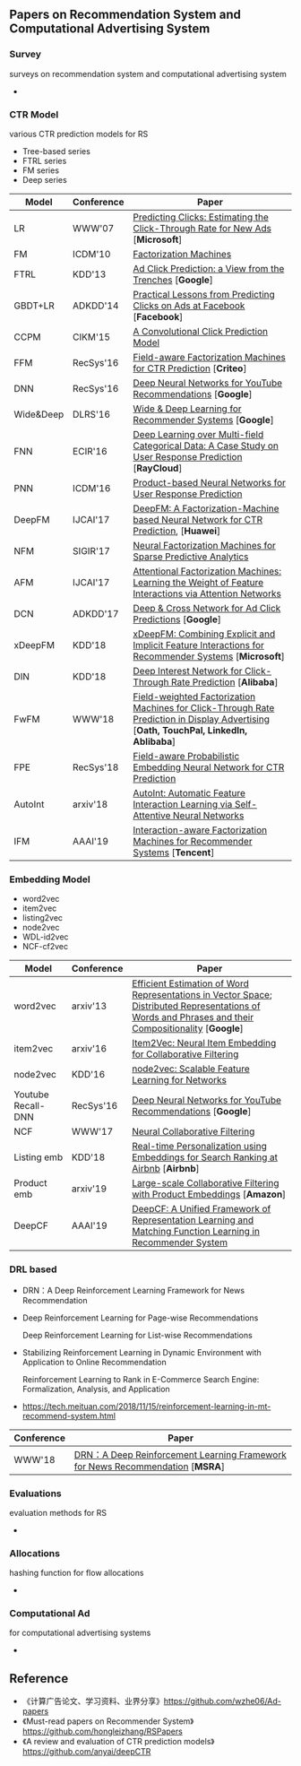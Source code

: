 ## Papers on Recommendation System and Computational Advertising System

### Survey

surveys on recommendation system and computational advertising system

* 



### CTR Model

various CTR prediction models for RS

* Tree-based series
* FTRL series
* FM series
* Deep series

| Model     | Conference | Paper                                                        |
| --------- | ---------- | ------------------------------------------------------------ |
| LR        | WWW'07     | [Predicting Clicks: Estimating the Click-Through Rate for New Ads](https://dl.acm.org/citation.cfm?id=1242643) [**Microsoft**] |
| FM        | ICDM'10    | [Factorization Machines](https://www.csie.ntu.edu.tw/~b97053/paper/Rendle2010FM.pdf) |
| FTRL      | KDD'13     | [Ad Click Prediction: a View from the Trenches](https://www.researchgate.net/publication/262412214_Ad_click_prediction_a_view_from_the_trenches) [**Google**] |
| GBDT+LR   | ADKDD'14   | [Practical Lessons from Predicting Clicks on Ads at Facebook](https://dl.acm.org/citation.cfm?id=2648589) [**Facebook**] |
| CCPM      | CIKM'15    | [A Convolutional Click Prediction Model](http://www.escience.cn/system/download/73676) |
| FFM       | RecSys'16  | [Field-aware Factorization Machines for CTR Prediction](https://dl.acm.org/citation.cfm?id=2959134) [**Criteo**] |
| DNN       | RecSys'16  | [Deep Neural Networks for YouTube Recommendations](http://art.yale.edu/file_columns/0001/1132/covington.pdf) [**Google**] |
| Wide&Deep | DLRS'16    | [Wide & Deep Learning for Recommender Systems](https://arxiv.org/pdf/1606.07792.pdf) [**Google**] |
| FNN       | ECIR'16    | [Deep Learning over Multi-field Categorical Data: A Case Study on User Response Prediction](https://arxiv.org/abs/1601.02376) [**RayCloud**] |
| PNN       | ICDM'16    | [Product-based Neural Networks for User Response Prediction](https://arxiv.org/pdf/1611.00144.pdf) |
| DeepFM    | IJCAI'17   | [DeepFM: A Factorization-Machine based Neural Network for CTR Prediction](https://arxiv.org/abs/1703.04247), [**Huawei**] |
| NFM       | SIGIR'17   | [Neural Factorization Machines for Sparse Predictive Analytics](https://dl.acm.org/citation.cfm?id=3080777) |
| AFM       | IJCAI'17   | [Attentional Factorization Machines: Learning the Weight of Feature Interactions via Attention Networks](http://www.ijcai.org/proceedings/2017/0435.pdf) |
| DCN       | ADKDD'17   | [Deep & Cross Network for Ad Click Predictions](https://arxiv.org/abs/1708.05123) [**Google**] |
| xDeepFM   | KDD'18     | [xDeepFM: Combining Explicit and Implicit Feature Interactions for Recommender Systems](https://arxiv.org/pdf/1803.05170.pdf) [**Microsoft**] |
| DIN   | KDD'18     | [Deep Interest Network for Click-Through Rate Prediction](https://arxiv.org/pdf/1706.06978.pdf) [**Alibaba**] |
| FwFM      | WWW'18     | [Field-weighted Factorization Machines for Click-Through Rate Prediction in Display Advertising](https://arxiv.org/pdf/1806.03514.pdf) [**Oath, TouchPal, LinkedIn, Ablibaba**] |
| FPE   | RecSys'18   | [Field-aware Probabilistic Embedding Neural Network for CTR Prediction](https://dl.acm.org/citation.cfm?id=3240396) |
| AutoInt   | arxiv'18   | [AutoInt: Automatic Feature Interaction Learning via Self-Attentive Neural Networks](https://arxiv.org/abs/1810.11921) |
| IFM   | AAAI'19   | [Interaction-aware Factorization Machines for Recommender Systems](https://arxiv.org/abs/1902.09757) [**Tencent**]|



### Embedding Model

* word2vec
* item2vec
* listing2vec
* node2vec
* WDL-id2vec
* NCF-cf2vec

| Model       | Conference | Paper                                                        |
| ----------- | ---------- | ------------------------------------------------------------ |
| word2vec | arxiv'13   | [Efficient Estimation of Word Representations in Vector Space](https://arxiv.org/pdf/1301.3781.pdf); [Distributed Representations of Words and Phrases and their Compositionality](https://arxiv.org/pdf/1310.4546.pdf) [**Google**] |
| item2vec | arxiv'16   | [Item2Vec: Neural Item Embedding for Collaborative Filtering](https://arxiv.org/ftp/arxiv/papers/1603/1603.04259.pdf)|
| node2vec | KDD'16   | [node2vec: Scalable Feature Learning for Networks](https://cs.stanford.edu/people/jure/pubs/node2vec-kdd16.pdf) |
| Youtube Recall-DNN | RecSys'16| [Deep Neural Networks for YouTube Recommendations](https://ai.google/research/pubs/pub45530) [**Google**]|
| NCF | WWW'17   | [Neural Collaborative Filtering](https://www.comp.nus.edu.sg/~xiangnan/papers/ncf.pdf) |
| Listing emb | KDD'18 | [Real-time Personalization using Embeddings for Search Ranking at Airbnb](https://www.kdd.org/kdd2018/accepted-papers/view/real-time-personalization-using-embeddings-for-search-ranking-at-airbnb) [**Airbnb**] |
| Product emb | arxiv'19   | [Large-scale Collaborative Filtering with Product Embeddings](https://arxiv.org/abs/1901.04321) [**Amazon**] |
| DeepCF | AAAI'19 | [DeepCF: A Unified Framework of Representation Learning and Matching Function Learning in Recommender System](https://arxiv.org/abs/1901.04704) |




### DRL based

* DRN：A Deep Reinforcement Learning Framework for News Recommendation

* Deep Reinforcement Learning for Page-wise Recommendations

  Deep Reinforcement Learning for List-wise Recommendations

* Stabilizing Reinforcement Learning in Dynamic Environment with Application to Online Recommendation

  Reinforcement Learning to Rank in E-Commerce Search Engine: Formalization, Analysis, and Application

* https://tech.meituan.com/2018/11/15/reinforcement-learning-in-mt-recommend-system.html

| Conference | Paper                                                        |
| ---------- | ------------------------------------------------------------ |
| WWW'18   | [DRN：A Deep Reinforcement Learning Framework for News Recommendation](https://dl.acm.org/citation.cfm?id=3185994) [**MSRA**]|



### Evaluations

evaluation methods for RS

* 



### Allocations

hashing function for flow allocations

* 



### Computational Ad

for computational advertising systems

* 



## Reference

* 《计算广告论文、学习资料、业界分享》https://github.com/wzhe06/Ad-papers
* 《Must-read papers on Recommender System》https://github.com/hongleizhang/RSPapers
* 《A review and evaluation of CTR prediction models》https://github.com/anyai/deepCTR
